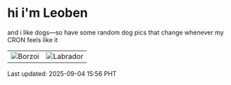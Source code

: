 # hi i'm Leoben

and i like dogs—so have some random dog pics that change whenever my CRON feels like it

|  |  |
|--------|----------|
| ![Borzoi](https://random-dog-vercel.vercel.app/api/random-borzoi?v=1756972613) | ![Labrador](https://random-dog-vercel.vercel.app/api/random-labrador?v=1756972613) |

Last updated: 2025-09-04 15:56 PHT
